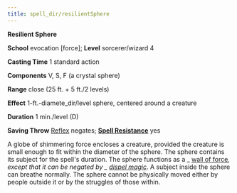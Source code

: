 ```yaml
---
title: spell_dir/resilientSphere
---
```

 **Resilient Sphere**

**School** evocation [force]; **Level** sorcerer/wizard 4

**Casting Time** 1 standard action

**Components** V, S, F (a crystal sphere)

**Range** close (25 ft. + 5 ft./2 levels)

**Effect** 1-ft.-diamete_dir/level sphere, centered around a creature

**Duration** 1 min./level (D)

**Saving Throw** [Reflex](../combat#_reflex) negates; **[Spell Resistance](../glossary#_spell-resistance)** yes

A globe of shimmering force encloses a creature, provided the creature is small enough to fit within the diameter of the sphere. The sphere contains its subject for the spell's duration. The sphere functions as a _ [wall of force](wallOfForce#_wall-of-force)_, except that it can be negated by _ [dispel magic](dispelMagic#_dispel-magic)_. A subject inside the sphere can breathe normally. The sphere cannot be physically moved either by people outside it or by the struggles of those within.

